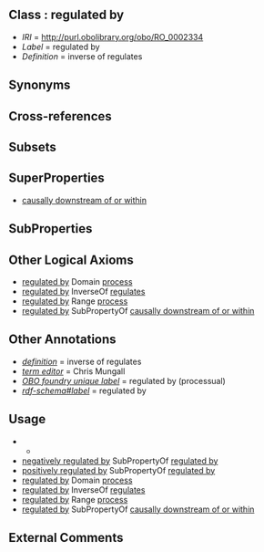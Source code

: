 
## Class : regulated by

 * *IRI* = http://purl.obolibrary.org/obo/RO_0002334
 * *Label* = regulated by
 * *Definition* = inverse of regulates

## Synonyms


## Cross-references


## Subsets


## SuperProperties

 * [causally downstream of or within](../../RO/27/RO_0002427.md)

## SubProperties


## Other Logical Axioms

 * [regulated by](../../RO/34/RO_0002334.md) Domain [process](../../BFO/15/BFO_0000015.md)
 * [regulated by](../../RO/34/RO_0002334.md) InverseOf [regulates](../../RO/11/RO_0002211.md)
 * [regulated by](../../RO/34/RO_0002334.md) Range [process](../../BFO/15/BFO_0000015.md)
 * [regulated by](../../RO/34/RO_0002334.md) SubPropertyOf [causally downstream of or within](../../RO/27/RO_0002427.md)

## Other Annotations

 * *[definition](../../IAO/15/IAO_0000115.md)* = inverse of regulates
 * *[term editor](../../IAO/17/IAO_0000117.md)* = Chris Mungall
 * *[OBO foundry unique label](../../IAO/89/IAO_0000589.md)* = regulated by (processual)
 * *[rdf-schema#label](../../el/rdf-schema#label.md)* = regulated by

## Usage

 * -
 * [negatively regulated by](../../RO/35/RO_0002335.md) SubPropertyOf [regulated by](../../RO/34/RO_0002334.md)
 * [positively regulated by](../../RO/36/RO_0002336.md) SubPropertyOf [regulated by](../../RO/34/RO_0002334.md)
 * [regulated by](../../RO/34/RO_0002334.md) Domain [process](../../BFO/15/BFO_0000015.md)
 * [regulated by](../../RO/34/RO_0002334.md) InverseOf [regulates](../../RO/11/RO_0002211.md)
 * [regulated by](../../RO/34/RO_0002334.md) Range [process](../../BFO/15/BFO_0000015.md)
 * [regulated by](../../RO/34/RO_0002334.md) SubPropertyOf [causally downstream of or within](../../RO/27/RO_0002427.md)

## External Comments


